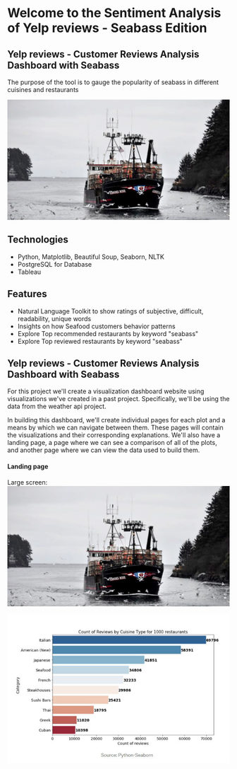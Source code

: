 # Welcome to the Sentiment Analysis of Yelp reviews - Seabass Edition

## Yelp reviews - Customer Reviews Analysis Dashboard with Seabass

The purpose of the tool is to gauge the popularity of seabass in different cuisines and restaurants 

<img alt="Landing page large screen" src="image/vessel1.png" width=600>



## Technologies
* Python, Matplotlib, Beautiful Soup, Seaborn, NLTK
* PostgreSQL for Database
* Tableau


## Features
* Natural Language Toolkit to show ratings of subjective, difficult, readability, unique words
* Insights on how Seafood customers behavior patterns
* Explore Top recommended restaurants by keyword "seabass"
* Explore Top reviewed restaurants by keyword "seabass"


## Yelp reviews - Customer Reviews Analysis Dashboard with Seabass

For this project we'll create a visualization dashboard website using visualizations we've created in a past project. Specifically, we'll be using the data from the weather api project.

In building this dashboard, we'll create individual pages for each plot and a means by which we can navigate between them. These pages will contain the visualizations and their corresponding explanations. We'll also have a landing page, a page where we can see a comparison of all of the plots, and another page where we can view the data used to build them.






#### Landing page

Large screen:
![Landing page large screen](image/vessel1.png)






<img alt="Seabass Analysis" src="image/numberofreviews.png" width=600>

